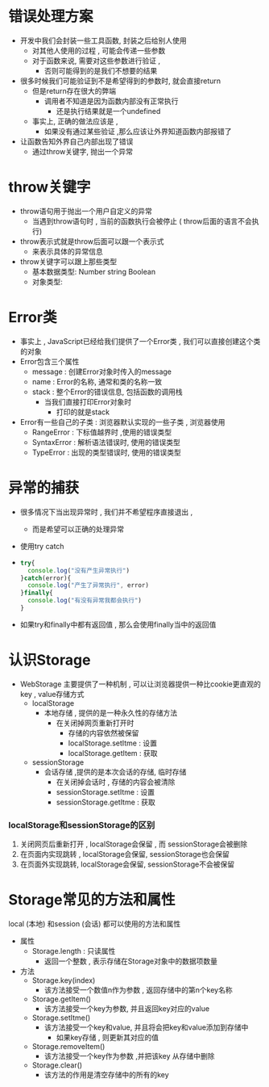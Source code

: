 # 错误处理方案

- 开发中我们会封装一些工具函数, 封装之后给别人使用
  - 对其他人使用的过程 , 可能会传递一些参数
  - 对于函数来说, 需要对这些参数进行验证 , 
    - 否则可能得到的是我们不想要的结果
- 很多时候我们可能验证到不是希望得到的参数时, 就会直接return
  - 但是return存在很大的弊端
    - 调用者不知道是因为函数内部没有正常执行
      - 还是执行结果就是一个undefined
  - 事实上, 正确的做法应该是 ,
    - 如果没有通过某些验证 ,那么应该让外界知道函数内部报错了
- 让函数告知外界自己内部出现了错误
  - 通过throw关键字, 抛出一个异常



# throw关键字

- throw语句用于抛出一个用户自定义的异常
  - 当遇到throw语句时 , 当前的函数执行会被停止 ( throw后面的语言不会执行)
- throw表示式就是throw后面可以跟一个表示式
  - 来表示具体的异常信息
- throw关键字可以跟上那些类型
  - 基本数据类型: Number string  Boolean
  - 对象类型: 

# Error类

- 事实上 , JavaScript已经给我们提供了一个Error类 , 我们可以直接创建这个类的对象
- Error包含三个属性
  - message : 创建Error对象时传入的message
  - name : Error的名称, 通常和类的名称一致
  - stack : 整个Error的错误信息, 包括函数的调用栈
    - 当我们直接打印Error对象时
      - 打印的就是stack
- Error有一些自己的子类 :  浏览器默认实现的一些子类 , 浏览器使用
  - RangeError :  下标值越界时 ,使用的错误类型
  - SyntaxError : 解析语法错误时, 使用的错误类型
  - TypeError : 出现的类型错误时, 使用的错误类型



# 异常的捕获

- 很多情况下当出现异常时 , 我们并不希望程序直接退出 , 

  - 而是希望可以正确的处理异常

- 使用try catch

- ```js
  try{
  	console.log("没有产生异常执行")
  }catch(error){
  	console.log("产生了异常执行", error)
  }finally{
  	console.log("有没有异常我都会执行")
  }
  ```

- 如果try和finally中都有返回值 , 那么会使用finally当中的返回值





# 认识Storage

- WebStorage 主要提供了一种机制 , 可以让浏览器提供一种比cookie更直观的key , value存储方式
  - localStorage 
    - 本地存储 , 提供的是一种永久性的存储方法
      - 在关闭掉网页重新打开时
        - 存储的内容依然被保留
        - localStorage.setItme : 设置
        - localStorage.getItem : 获取
  - sessionStorage
    - 会话存储 ,提供的是本次会话的存储, 临时存储
      - 在关闭掉会话时 , 存储的内容会被清除
      - sessionStorage.setItme : 设置
      - sessionStorage.getItme : 获取



### localStorage和sessionStorage的区别

1. 关闭网页后重新打开 , localStorage会保留 , 而 sessionStorage会被删除
2. 在页面内实现跳转 , localStorage会保留, sessionStorage也会保留
3. 在页面外实现跳转, localStorage会保留, sessionStorage不会被保留



# Storage常见的方法和属性

local (本地)  和session (会话)  都可以使用的方法和属性

- 属性
  - Storage.length : 只读属性
    - 返回一个整数 , 表示存储在Storage对象中的数据项数量
- 方法
  - Storage.key(index)
    - 该方法接受一个数值n作为参数 , 返回存储中的第n个key名称
  - Storage.getItem() 
    - 该方法接受一个key为参数, 并且返回key对应的value
  - Storage.setItme()
    - 该方法接受一个key和value, 并且将会把key和value添加到存储中
      - 如果key存储 , 则更新其对应的值
  - Storage.removeItem()
    - 该方法接受一个key作为参数 ,并把该key 从存储中删除
  - Storage.clear()
    - 该方法的作用是清空存储中的所有的key